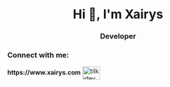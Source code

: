 <h1 align="center">Hi 👋, I'm Xairys</h1>
<h3 align="center">Developer</h3>

<h3 align="left">Connect with me:</h3>
<p align="left">
  <b>https://www.xairys.com</b>
<a href="https://instagram.com/canbeycikk" target="blank"><img align="center" src="https://raw.githubusercontent.com/rahuldkjain/github-profile-readme-generator/master/src/images/icons/Social/instagram.svg" alt="tilkidev" height="30" width="40" /></a>
</p>
